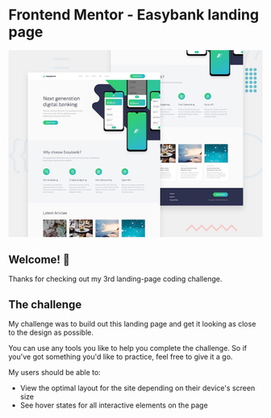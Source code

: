 # Frontend Mentor - Easybank landing page

![Design preview for the Easybank landing page coding challenge](./design/desktop-preview.jpg)

## Welcome! 👋

Thanks for checking out my 3rd landing-page coding challenge.


## The challenge

My challenge was to build out this landing page and get it looking as close to the design as possible.

You can use any tools you like to help you complete the challenge. So if you've got something you'd like to practice, feel free to give it a go.

My users should be able to:

- View the optimal layout for the site depending on their device's screen size
- See hover states for all interactive elements on the page

